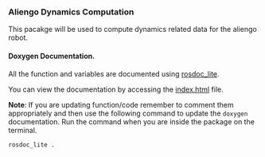 ### Aliengo Dynamics Computation

This pacakge will be used to compute dynamics related data for the aliengo robot.

#### Doxygen Documentation.

All the function and variables are documented using [rosdoc_lite](https://wiki.ros.org/rosdoc_lite). 

You can view the documentation by accessing the [index.html](doc/index.html) file.

**Note**: 
If you are updating function/code remember to comment them appropriately and then use the following command to update the `doxygen` documentation. Run the command when you are inside the package on the terminal.

```
rosdoc_lite .
```